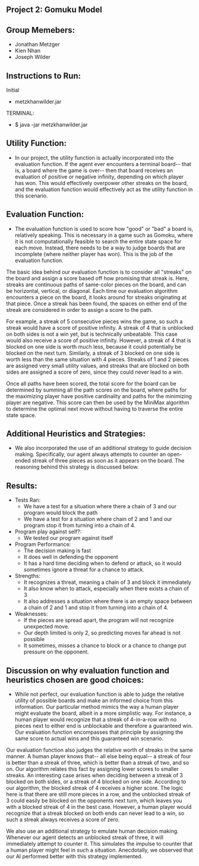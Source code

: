 Project 2: Gomuku Model
-

Group Memebers:
-
- Jonathan Metzger
- Kien Nhan
- Joseph Wilder

Instructions to Run:
-

Initial
- metzkhanwilder.jar

TERMINAL:
- $ java -jar metzkhanwilder.jar


Utility Function:
-
- In our project, the utility function is actually incorporated into the 
evaluation function. If the agent ever encounters a terminal board-- that is,
a board where the game is over-- then that board receives an evaluation of 
positive or negative infinity, depending on which player has won. This would
effectively overpower other streaks on the board, and the evaluation function
would effectively act as the utility function in this scenario.

Evaluation Function:
-
- The evaluation function is used to score how "good" or "bad" a board is, 
relatively speaking. This is necessary in a game such as Gomoku, where it is
not computationally feasible to search the entire state space for each move. 
Instead, there needs to be a way to judge boards that are incomplete (where 
neither player has won). This is the job of the evaluation function. 

The basic idea behind our evaluation function is to consider all "streaks" on
the board and assign a score based off how promising that streak is. Here, 
streaks are continuous paths of same-color pieces on the board, and can be 
horizontal, vertical, or diagonal. Each time our evaluation algorithm 
encounters a piece on the board, it looks around for streaks originating at 
that piece. Once a streak has been found, the spaces on either end of the 
streak are considered in order to assign a score to the path. 

For example, a streak of 5 consecutive pieces wins the game, so such a streak
would have a score of positive infinity. A streak of 4 that is unblocked on
both sides is not a win yet, but is technically unbeatable. This case would 
also receive a score of positive infinity. However, a streak of 4 that is 
blocked on one side is worth much less, because it could potentially be blocked
on the next turn. Similarly, a streak of 3 blocked on one side is worth less 
than the same situation with 4 pieces. Streaks of 1 and 2 pieces are assigned
very small utility values, and streaks that are blocked on both sides are 
assigned a score of zero, since they could never lead to a win. 

Once all paths have been scored, the total score for the board can be 
determined by summing all the path scores on the board, where paths for the
maximizing player have positive cardinality and paths for the minimizing player
are negative. This score can then be used by the MiniMax algorithm to determine 
the optimal next move without having to traverse the entire state space. 


Additional Heuristics and Strategies:
-
- We also incorporated the use of an additional strategy to guide decision
making. Specifically, our agent always attempts to counter an open-ended
streak of three pieces as soon as it appears on the board. The reasoning 
behind this strategy is discussed below. 

Results:
-
- Tests Ran:
	- We have a test for a situation where there a chain of 3 and our program would block the path
	- We have a test for a situation where chain of 2 and 1 and our program stop it from turning into a chain of 4.
- Program play against self?:
 	- We tested our program against itself
- Program Performance:
	- The decision making is fast
	- It does well in defending the opponent
	- It has a hard time deciding when to defend or attack, so it would 	 sometimes ignore a threat for a chance to attack.
- Strengths:
	- It recognizes a threat, meaning a chain of 3 and block it immediately
	- It also know when to attack, especially when there exists a chain of 3
	- It also addresses a situation where there is an empty space between a 
	  chain of 2 and 1 and stop it from turning into a chain of 4.
- Weaknesses:
	- If the pieces are spread apart, the program will not recognize
	  unexpected move.
	- Our depth limited is only 2, so predicting moves far ahead is not possible
	- It sometimes, misses a chance to block or a chance to change put pressure on the opponent.
	
Discussion on why evaluation function and heuristics chosen are good choices:
-
- While not perfect, our evaluation function is able to judge the relative
utility of possible boards and make an informed choice from this information.
Our particular method mimics the way a human player might evaluate the board,
albeit in a more simplistic way. For instance, a human player would recognize
that a streak of 4-in-a-row with no pieces next to either end is unblockable 
and therefore a guaranteed win. Our evaluation function encompasses that 
principle by assigning the same score to actual wins and this guaranteed win
scenario. 

Our evaluation function also judges the relative worth of streaks in the same 
manner. A human player knows that-- all else being equal-- a streak of four 
is better than a streak of three, which is better than a streak of two, and 
so on.  Our algorithm relates this fact by assigning lower scores to smaller 
streaks. An interesting case arises when deciding between a streak of 3 blocked
on both sides, or a streak of 4 blocked on one side. According to our
algorithm, the blocked streak of 4 receives a higher score. The logic here is 
that there are still more pieces in a row, and the unblocked streak of 3 could
easily be blocked on the opponents next turn, which leaves you with a blocked
streak of 4 in the best case. However, a human player would recognize that a
streak blocked on both ends can never lead to a win, so such a streak always
receives a score of zero. 

We also use an additional strategy to emulate human decision making. Whenever
our agent detects an unblocked streak of three, it will immediately attempt to
counter it. This simulates the impulse to counter that a human player might 
feel in such a situation. Anecdotally, we observed that our AI performed better
with this strategy implemented. 

